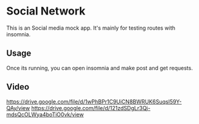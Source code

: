 # Social Network

This is an Social media mock app. It's mainly for testing routes with insomnia.

## Usage

Once its running, you can open insomnia and make post and get requests.

## Video

https://drive.google.com/file/d/1wPhBPr1C9UiCN8BWRUK6Suqsl59Y-QAy/view
https://drive.google.com/file/d/121zdSDgLr3Qj-mdsQcOLWya4boTiO0vk/view
